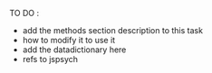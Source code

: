 TO DO : 
* add the methods section description to this task
* how to modify it to use it
* add the datadictionary here
* refs to jspsych
